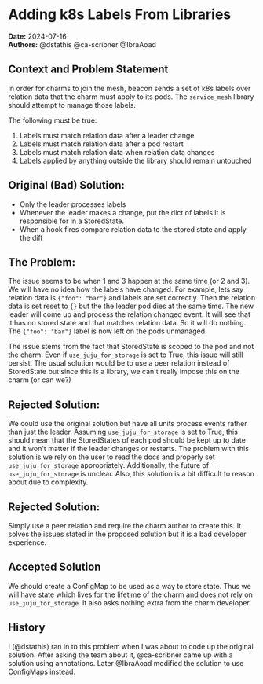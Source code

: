 # Adding k8s Labels From Libraries
**Date:** 2024-07-16  
**Authors:** @dstathis @ca-scribner @IbraAoad

## Context and Problem Statement

In order for charms to join the mesh, beacon sends a set of k8s labels over relation data that the charm must apply to
its pods. The `service_mesh` library should attempt to manage those labels.

The following must be true:

1. Labels must match relation data after a leader change
2. Labels must match relation data after a pod restart
3. Labels must match relation data when relation data changes
4. Labels applied by anything outside the library should remain untouched

## Original (Bad) Solution:

* Only the leader processes labels
* Whenever the leader makes a change,  put the dict of labels it is responsible for in a StoredState.
* When a hook fires compare relation data to the stored state and apply the diff

## The Problem:

The issue seems to be when 1 and 3 happen at the same time (or 2 and 3). We will have no idea how the labels have
changed. For example, lets say relation data is `{"foo": "bar"}` and labels are set correctly. Then the relation data is
set reset to `{}` but the the leader pod dies at the same time. The new leader will come up and process the relation
changed event. It will see that it has no stored state and that matches relation data. So it will do nothing. The
`{"foo": "bar"}` label is now left on the pods unmanaged.

The issue stems from the fact that StoredState is scoped to the pod and not the charm. Even if `use_juju_for_storage` is
set to True, this issue will still persist. The usual solution would be to use a peer relation instead of StoredState
but since this is a library, we can't really impose this on the charm (or can we?)

## Rejected Solution:

We could use the original solution but have all units process events rather than just the leader. Assuming
`use_juju_for_storage` is set to True, this should mean that the StoredStates of each pod should be kept up to date and
it won't matter if the leader changes or restarts. The problem with this solution is we rely on the user to read the
docs and properly set `use_juju_for_storage` appropriately. Additionally, the future of `use_juju_for_storage` is
unclear. Also, this solution is a bit difficult to reason about due to complexity.

## Rejected Solution:

Simply use a peer relation and require the charm author to create this. It solves the issues stated in the proposed
solution but it is a bad developer experience.

## Accepted Solution

We should create a ConfigMap to be used as a way to store state. Thus we will have state which lives for the lifetime
of the charm and does not rely on `use_juju_for_storage`. It also asks nothing extra from the charm developer.

## History

I (@dstathis) ran in to this problem when I was about to code up the original solution. After asking the team about it,
@ca-scribner came up with a solution using annotations. Later @IbraAoad modified the solution to use ConfigMaps instead.
